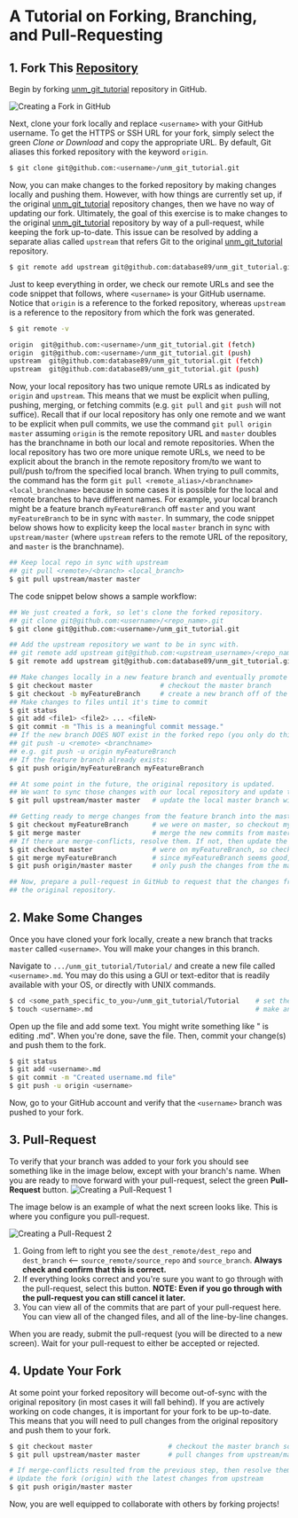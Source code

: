 # A Tutorial on Forking, Branching, and Pull-Requesting


## 1. Fork This [Repository](https://github.com/database89/unm_git_tutorial)
Begin by forking [unm_git_tutorial](https://github.com/database89/unm_git_tutorial) repository in GitHub.

![Creating a Fork in GitHub](https://github.com/database89/unm_git_tutorial/blob/master/Tutorial/github_fork.png)

Next, clone your fork locally and replace `<username>` with your GitHub username. 
To get the HTTPS or SSH URL for your fork, simply select the green *Clone or Download* and copy the appropriate URL.
By default, Git aliases this forked repository with the keyword `origin`.

```bash
$ git clone git@github.com:<username>/unm_git_tutorial.git
```

Now, you can make changes to the forked repository by making changes locally and pushing them.
However, with how things are currently set up, if the original 
[unm_git_tutorial](https://github.com/database89/unm_git_tutorial) repository changes, then we have no way of updating our fork.
Ultimately, the goal of this exercise is to make changes to the original 
[unm_git_tutorial](https://github.com/database89/unm_git_tutorial) repository by way of a pull-request, while keeping the fork 
up-to-date. This issue can be resolved by adding a separate alias called `upstream` that refers Git to the original 
[unm_git_tutorial](https://github.com/database89/unm_git_tutorial) repository.

```bash
$ git remote add upstream git@github.com:database89/unm_git_tutorial.git
```

Just to keep everything in order, we check our remote URLs and see the code snippet that follows, 
where `<username>` is your GitHub username. Notice that `origin` is a reference to the forked repository, 
whereas `upstream` is a reference to the repository from which the fork was generated.

```sh
$ git remote -v

origin  git@github.com:<username>/unm_git_tutorial.git (fetch)
origin  git@github.com:<username>/unm_git_tutorial.git (push)
upstream  git@github.com:database89/unm_git_tutorial.git (fetch)
upstream  git@github.com:database89/unm_git_tutorial.git (push)
```

Now, your local repository has two unique remote URLs as indicated by `origin` and `upstream`.
This means that we must be explicit when pulling, pushing, merging, or fetching commits (e.g. `git pull` and `git push`
will not suffice). 
Recall that if our local repository has only one remote and we want to be explicit when pull commits, we use the command
`git pull origin master` assuming `origin` is the remote repository URL and `master` doubles has the branchname in both 
our local and remote repositories.
When the local repository has two ore more unique remote URLs, we need to be explicit about the branch in the remote 
repository from/to we want to pull/push to/from the specified local branch. When trying to pull commits, the command has
the form `git pull <remote_alias>/<branchname> <local_branchname>` because in some cases it is possible for the local and
remote branches to have different names. For example, your local branch might be a feature branch `myFeatureBranch` off `master`
and you want `myFeatureBranch` to be in sync with `master`. In summary, the code snippet below shows how to explicity keep 
the local `master` branch in sync with `upstream/master` (where `upstream` refers to the remote URL of the repository, and 
`master` is the branchname).

```bash
## Keep local repo in sync with upstream
## git pull <remote>/<branch> <local_branch>
$ git pull upstream/master master
```

The code snippet below shows a sample workflow:
```bash
## We just created a fork, so let's clone the forked repository.
## git clone git@github.com:<username>/<repo_name>.git
$ git clone git@github.com:<username>/unm_git_tutorial.git

## Add the upstream repository we want to be in sync with.
## git remote add upstream git@github.com:<upstream_username>/<repo_name>.git
$ git remote add upstream git@github.com:database89/unm_git_tutorial.git

## Make changes locally in a new feature branch and eventually promote the changes to the forked repository
$ git checkout master                 # checkout the master branch
$ git checkout -b myFeatureBranch     # create a new branch off of the master branch, and check it out
## Make changes to files until it's time to commit
$ git status
$ git add <file1> <file2> ... <fileN>
$ git commit -m "This is a meaningful commit message."
## If the new branch DOES NOT exist in the forked repo (you only do this once):
## git push -u <remote> <branchname>
## e.g. git push -u origin myFeatureBranch
## If the feature branch already exists:
$ git push origin/myFeatureBranch myFeatureBranch

## At some point in the future, the original repository is updated.
## We want to sync those changes with our local repository and update the fork.
$ git pull upstream/master master   # update the local master branch with upstream/master

## Getting ready to merge changes from the feature branch into the master branch
$ git checkout myFeatureBranch      # we were on master, so checkout myFeatureBranch
$ git merge master                  # merge the new commits from master (local) into myFeatureBranch (local)
## If there are merge-conflicts, resolve them. If not, then update the fork.
$ git checkout master               # were on myFeatureBranch, so checkout master
$ git merge myFeatureBranch         # since myFeatureBranch seems good, merge its commits into master
$ git push origin/master master     # only push the changes from the master branch to the fork

## Now, prepare a pull-request in GitHub to request that the changes from the fork get pulled into the
## the original repository.
```

## 2. Make Some Changes
Once you have cloned your fork locally, create a new branch that tracks `master` called `<username>`.
You will make your changes in this branch.

Navigate to `.../unm_git_tutorial/Tutorial/` and create a new file called 
`<username>.md`. You may do this using a GUI or text-editor that is readily available with your OS, or directly with
UNIX commands.

```bash
$ cd <some_path_specific_to_you>/unm_git_tutorial/Tutorial    # set the specified path to be the 'current directory'
$ touch <username>.md                                         # make an empty file called <username>.md
```

Open up the file and add some text. You might write something like "<Username> is editing <username>.md". 
When you're done, save the file. Then, commit your change(s) and push them to the fork.
```bash
$ git status
$ git add <username>.md
$ git commit -m "Created username.md file"
$ git push -u origin <username>
```

Now, go to your GitHub account and verify that the `<username>` branch was pushed to your fork.

## 3. Pull-Request
To verify that your branch was added to your fork you should see something like in the image below, except with your
branch's name. When you are ready to move forward with your pull-request, select the green **Pull-Request** button.
![Creating a Pull-Request 1](https://github.com/database89/unm_git_tutorial/blob/master/Tutorial/pull_request_1.png)


The image below is an example of what the next screen looks like. This is where you configure you pull-request.


![Creating a Pull-Request 2](https://github.com/database89/unm_git_tutorial/blob/master/Tutorial/pull_request_2.png)
1. Going from left to right you see the `dest_remote/dest_repo` and `dest_branch` <-- `source_remote/source_repo` and `source_branch`.
**Always check and confirm that this is correct.**
2. If everything looks correct and you're sure you want to go through with the pull-request, select this button.
**NOTE: Even if you go through with the pull-request you can still cancel it later.**
3. You can view all of the commits that are part of your pull-request here. You can view all of the changed files, and all of the line-by-line
changes.

When you are ready, submit the pull-request (you will be directed to a new screen). Wait for your pull-request to either be accepted or rejected.

## 4. Update Your Fork
At some point your forked repository will become out-of-sync with the original repository (in most cases it will fall behind).
If you are actively working on code changes, it is important for your fork to be up-to-date. This means that you will need to
pull changes from the original repository and push them to your fork.

```bash
$ git checkout master                   # checkout the master branch so that it may be updated
$ git pull upstream/master master       # pull changes from upstream/master into your local master branch

# If merge-conflicts resulted from the previous step, then resolve them. If not, move on.
# Update the fork (origin) with the latest changes from upstream
$ git push origin/master master
```

Now, you are well equipped to collaborate with others by forking projects!
